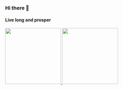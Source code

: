### Hi there 🖖

#### Live long and prosper

<div>
  <a href="https://github.com/pjmalva">
  <img height="180em" src="https://github-readme-stats.vercel.app/api?username=pjmalva&show_icons=true&theme=radical&include_all_commits=true&count_private=true"/>
  <img height="180em" src="https://github-readme-stats.vercel.app/api/top-langs/?username=pjmalva&layout=default&langs_count=10&theme=radical"/>
</div>
